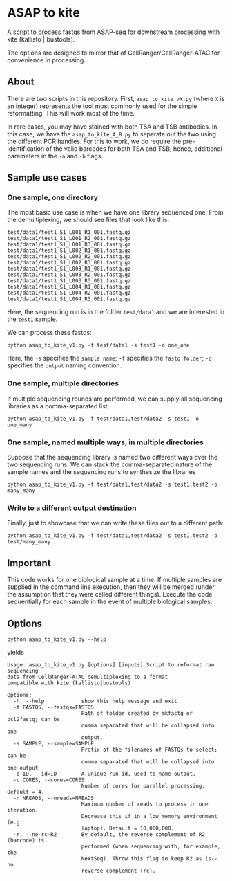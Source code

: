 # ASAP to kite
A script to process fastqs from ASAP-seq for downstream processing with kite (kallisto | bustools). 

The options are designed to mirror that of CellRanger/CellRanger-ATAC for convenience in processing.

## About

There are two scripts in this repository. First, `asap_to_kite_vX.py` (where `X` is an integer) represents the tool most commonly used for the simple reformatting. This will work most of the time. 

In rare cases, you may have stained with both TSA and TSB antibodies. In this case, we have the `asap_to_kite_A_B.py` to separate out the two using the different PCR handles. For this to work, we do require the pre-identification of the valid barcodes for both TSA and TSB; hence, additional parameters in the `-a` and `-b` flags. 


## Sample use cases

### One sample, one directory

The most basic use case is when we have one library sequenced one. From the demultiplexing,
we should see files that look like this:

```
test/data1/test1_S1_L001_R1_001.fastq.gz
test/data1/test1_S1_L001_R2_001.fastq.gz
test/data1/test1_S1_L001_R3_001.fastq.gz
test/data1/test1_S1_L002_R1_001.fastq.gz
test/data1/test1_S1_L002_R2_001.fastq.gz
test/data1/test1_S1_L002_R3_001.fastq.gz
test/data1/test1_S1_L003_R1_001.fastq.gz
test/data1/test1_S1_L003_R2_001.fastq.gz
test/data1/test1_S1_L003_R3_001.fastq.gz
test/data1/test1_S1_L004_R1_001.fastq.gz
test/data1/test1_S1_L004_R2_001.fastq.gz
test/data1/test1_S1_L004_R3_001.fastq.gz
```

Here, the sequencing run is in the folder `test/data1` and we are interested in the `test1` sample. 

We can process these fastqs:

```
python asap_to_kite_v1.py -f test/data1 -s test1 -o one_one
```

Here, the `-s` specifies the `sample name`; `-f` specifies the `fastq folder`; `-o` specifies the `output` naming convention.

### One sample, multiple directories 

If multiple sequencing rounds are performed, we can supply all sequencing libraries as a comma-separated list:

```
python asap_to_kite_v1.py -f test/data1,test/data2 -s test1 -o one_many
```

### One sample, named multiple ways, in multiple directories

Suppose that the sequencing library is named two different ways over the two sequencing runs. 
We can stack the comma-separated nature of the sample names and the sequencing runs to 
synthesize the libraries

```
python asap_to_kite_v1.py -f test/data1,test/data2 -s test1,test2 -o many_many
```

### Write to a different output destination

Finally, just to showcase that we can write these files out to a different path:

```
python asap_to_kite_v1.py -f test/data1,test/data2 -s test1,test2 -o test/many_many
```

## Important

This code works for one biological sample at a time. If multiple samples are supplied in the 
command line execution, then they will be merged (under the assumption that they were
called different things). Execute the code sequentially for each sample in the event of 
multiple biological samples. 


## Options

```
python asap_to_kite_v1.py --help
```

yields

```
Usage: asap_to_kite_v1.py [options] [inputs] Script to reformat raw sequencing 
data from CellRanger-ATAC demultiplexing to a format 
compatible with kite (kallisto|bustools)

Options:
  -h, --help            show this help message and exit
  -f FASTQS, --fastqs=FASTQS
                        Path of folder created by mkfastq or bcl2fastq; can be
                        comma separated that will be collapsed into one
                        output.
  -s SAMPLE, --sample=SAMPLE
                        Prefix of the filenames of FASTQs to select; can be
                        comma separated that will be collapsed into one output
  -o ID, --id=ID        A unique run id, used to name output.
  -c CORES, --cores=CORES
                        Number of cores for parallel processing. Default = 4.
  -n NREADS, --nreads=NREADS
                        Maximum number of reads to process in one iteration.
                        Decrease this if in a low memory environment (e.g.
                        laptop). Default = 10,000,000.
  -r, --no-rc-R2        By default, the reverse complement of R2 (barcode) is
                        performed (when sequencing with, for example, the
                        NextSeq). Throw this flag to keep R2 as is-- no
                        reverse complement (rc).
```

<br><br>

